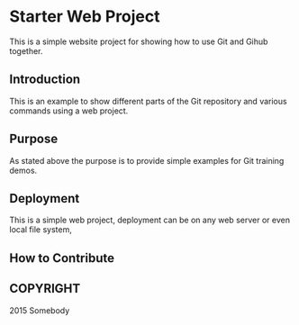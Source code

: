# Starter Web Project

This is a simple website project  for showing how to use Git and Gihub together.

## Introduction

This is an example to show different parts of the Git repository and various commands using a web project.

## Purpose

As stated above the purpose is to provide simple examples for Git training demos.

## Deployment

This is a simple web project, deployment can be on any web server or even local file system,

## How to Contribute

## COPYRIGHT

2015 Somebody